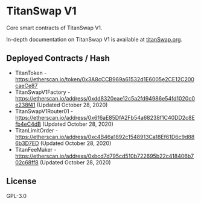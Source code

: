 # TitanSwap V1

Core smart contracts of TitanSwap V1.

In-depth documentation on TitanSwap V1 is available at [titanSwap.org](https://titanSwap.org).

## Deployed Contracts / Hash

- TitanToken - https://etherscan.io/token/0x3A8cCCB969a61532d1E6005e2CE12C200caeCe87
- TitanSwapV1Factory - https://etherscan.io/address/0xdd8320eae12c5a2fd94986e54fd1020c0e238f41  (Updated October 28, 2020)
- TitanSwapV1Router01 - https://etherscan.io/address/0x6f6aE85DfA2Fb54a68238f1C40DD2c8Efb4eC4dB (Updated October 28, 2020)
- TitanLimitOrder - https://etherscan.io/address/0xc4B46a1892c1548913Ca18Ef61D6c9d886b3D7ED (Updated October 28, 2020)
- TitanFeeMaker - https://etherscan.io/address/0xbcd7d795cd510b722695b22c418406b702c68ff8 (Updated October 28, 2020)


## License

GPL-3.0


